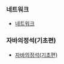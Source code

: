 ### 네트워크
- [네트워크](https://github.com/withColinSong/Programming/tree/master/01.TIL/02.NetWork)

### 자바의정석(기초편)
- [자바의정석(기초편)](https://github.com/withColinSong/Programming/tree/master/01.TIL/03.JavaBasic)
